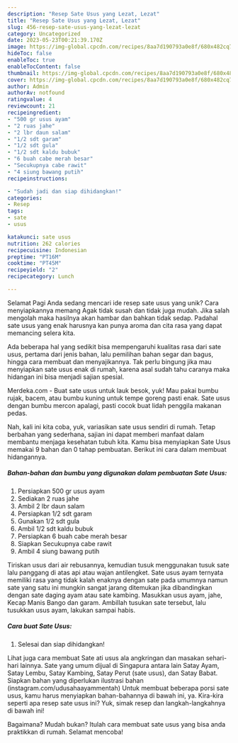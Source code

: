 ```yaml
---
description: "Resep Sate Usus yang Lezat, Lezat"
title: "Resep Sate Usus yang Lezat, Lezat"
slug: 456-resep-sate-usus-yang-lezat-lezat
category: Uncategorized
date: 2023-05-23T00:21:39.170Z
image: https://img-global.cpcdn.com/recipes/8aa7d190793a0e8f/680x482cq70/sate-usus-foto-resep-utama.jpg
hideToc: false
enableToc: true
enableTocContent: false
thumbnail: https://img-global.cpcdn.com/recipes/8aa7d190793a0e8f/680x482cq70/sate-usus-foto-resep-utama.jpg
cover: https://img-global.cpcdn.com/recipes/8aa7d190793a0e8f/680x482cq70/sate-usus-foto-resep-utama.jpg
author: Admin
authorAv: notfound
ratingvalue: 4
reviewcount: 21
recipeingredient:
- "500 gr usus ayam"
- "2 ruas jahe"
- "2 lbr daun salam"
- "1/2 sdt garam"
- "1/2 sdt gula"
- "1/2 sdt kaldu bubuk"
- "6 buah cabe merah besar"
- "Secukupnya cabe rawit"
- "4 siung bawang putih"
recipeinstructions:

- "Sudah jadi dan siap dihidangkan!"
categories:
- Resep
tags:
- sate
- usus

katakunci: sate usus 
nutrition: 262 calories
recipecuisine: Indonesian
preptime: "PT16M"
cooktime: "PT45M"
recipeyield: "2"
recipecategory: Lunch

---
```



Selamat Pagi Anda sedang mencari ide resep sate usus yang unik? Cara menyiapkannya memang Agak tidak susah dan tidak juga mudah. Jika salah mengolah maka hasilnya akan hambar dan bahkan tidak sedap. Padahal sate usus yang enak harusnya kan punya aroma dan cita rasa yang dapat memancing selera kita.


Ada beberapa hal yang sedikit bisa mempengaruhi kualitas rasa dari sate usus, pertama dari jenis bahan, lalu pemilihan bahan segar dan bagus, hingga cara membuat dan menyajikannya. Tak perlu bingung jika mau menyiapkan sate usus enak di rumah, karena asal sudah tahu caranya maka hidangan ini bisa menjadi sajian spesial.

Merdeka.com - Buat sate usus untuk lauk besok, yuk! Mau pakai bumbu rujak, bacem, atau bumbu kuning untuk tempe goreng pasti enak. Sate usus dengan bumbu mercon apalagi, pasti cocok buat lidah penggila makanan pedas.


Nah, kali ini kita coba, yuk, variasikan sate usus sendiri di rumah. Tetap berbahan yang sederhana, sajian ini dapat memberi manfaat dalam membantu menjaga kesehatan tubuh kita. Kamu bisa menyiapkan Sate Usus memakai 9 bahan dan 0 tahap pembuatan. Berikut ini cara dalam membuat hidangannya.

<!--inarticleads1-->

##### Bahan-bahan dan bumbu yang digunakan dalam pembuatan Sate Usus:

1. Persiapkan 500 gr usus ayam
1. Sediakan 2 ruas jahe
1. Ambil 2 lbr daun salam
1. Persiapkan 1/2 sdt garam
1. Gunakan 1/2 sdt gula
1. Ambil 1/2 sdt kaldu bubuk
1. Persiapkan 6 buah cabe merah besar
1. Siapkan Secukupnya cabe rawit
1. Ambil 4 siung bawang putih


Tiriskan usus dari air rebusannya, kemudian tusuk menggunakan tusuk sate lalu panggang di atas api atau wajan antilengket. Sate usus ayam ternyata memiliki rasa yang tidak kalah enaknya dengan sate pada umumnya namun sate yang satu ini mungkin sangat jarang ditemukan jika dibandingkan dengan sate daging ayam atau sate kambing. Masukkan usus ayam, jahe, Kecap Manis Bango dan garam. Ambillah tusukan sate tersebut, lalu tusukkan usus ayam, lakukan sampai habis. 

<!--inarticleads2-->

##### Cara buat Sate Usus:


1. Selesai dan siap dihidangkan!

Lihat juga cara membuat Sate ati usus ala angkringan dan masakan sehari-hari lainnya. Sate yang umum dijual di Singapura antara lain Satay Ayam, Satay Lembu, Satay Kambing, Satay Perut (sate usus), dan Satay Babat. Siapkan bahan yang diperlukan ilustrasi bahan (instagram.com/udusahaayammentah) Untuk membuat beberapa porsi sate usus, kamu harus menyiapkan bahan-bahannya di bawah ini, ya. Kira-kira seperti apa resep sate usus ini? Yuk, simak resep dan langkah-langkahnya di bawah ini! 

Bagaimana? Mudah bukan? Itulah cara membuat sate usus yang bisa anda praktikkan di rumah. Selamat mencoba!
